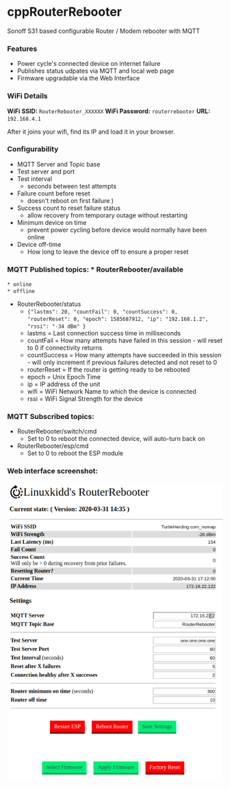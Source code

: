# cppRouterRebooter
Sonoff S31 based configurable Router / Modem rebooter with MQTT


### Features
* Power cycle's connected device on internet failure
* Publishes status udpates via MQTT and local web page
* Firmware upgradable via the Web Interface

### WiFi Details

**WiFi SSID:** `RouterRebooter_XXXXXX`
**WiFi Password:** `routerrebooter`
**URL:** `192.168.4.1`

After it joins your wifi, find its IP and load it in your browser.

### Configurability
* MQTT Server and Topic base
* Test server and port
* Test interval
    * seconds between test attempts
* Failure count before reset 
    * doesn't reboot on first failure )
* Success count to reset failure status
    * allow recovery from temporary outage without restarting
* Minimum device on time
    * prevent power cycling before device would normally have been online
* Device off-time
    * How long to leave the device off to ensure a proper reset
### MQTT Published topics: * RouterRebooter/available
    * online
    * offline
* RouterRebooter/status
    * `{"lastms": 20, "countFail": 0, "countSuccess": 0, "routerReset": 0, "epoch": 1585687912, "ip": "192.168.1.2", "rssi": "-34 dBm" }`
    * lastms = Last connection success time in milliseconds
    * countFail = How many attempts have failed in this session - will reset to 0 if connectivity returns
    * countSuccess = How many attempts have succeeded in this session - will only increment if previous failures detected and not reset to 0
    * routerReset = If the router is getting ready to be rebooted
    * epoch = Unix Epoch Time
    * ip = IP address of the unit
    * wifi = WiFi Network Name to which the device is connected
    * rssi = WiFi Signal Strength for the device

### MQTT Subscribed topics:
* RouterRebooter/switch/cmd
    * Set to 0 to reboot the connected device, will auto-turn back on
* RouterRebooter/esp/cmd
    * Set to 0 to reboot the ESP module

### Web interface screenshot:
![RouterRebooter Screenshot](https://github.com/linuxkidd/cppRouterRebooter/raw/master/images/cppRouterRebooter_Screenshot.png)
